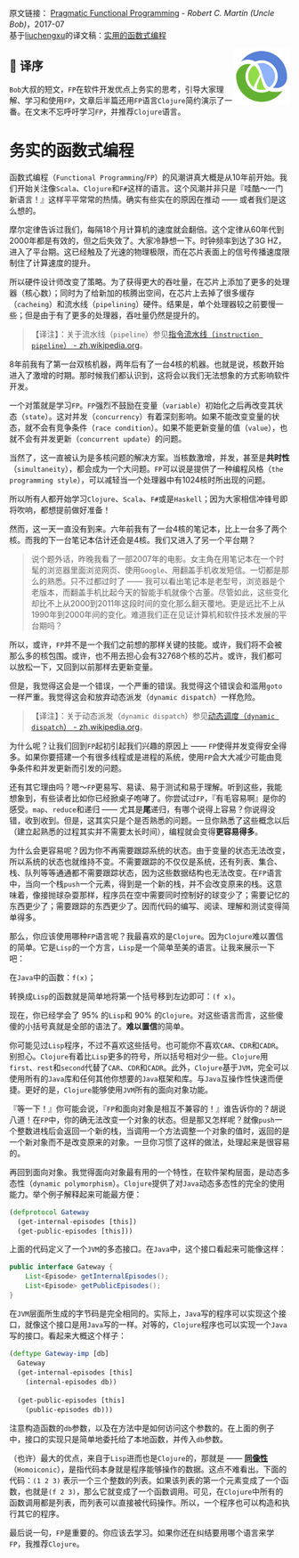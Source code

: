 原文链接： [Pragmatic Functional Programming](http://blog.cleancoder.com/uncle-bob/2017/07/11/PragmaticFunctionalProgramming.html) - _Robert C. Martin (Uncle Bob)_，2017-07  
基于[liuchengxu](https://www.jianshu.com/u/daf68451f175)的译文稿：[实用的函数式编程](https://www.jianshu.com/p/b14bdc4d1fd3)

<img src="clojure-logo.png" width="20%" align="right" >

## 🍎 译序

`Bob`大叔的短文，`FP`在软件开发优点上务实的思考，引导大家理解、学习和使用`FP`，文章后半篇还用`FP`语言`Clojure`简约演示了一番。在文末不忘呼吁学习`FP`，并推荐`Clojure`语言。

# 务实的函数式编程

函数式编程（`Functional Programming`/`FP`）的风潮讲真大概是从10年前开始。我们开始关注像`Scala`、`Clojure`和`F#`这样的语言。这个风潮并非只是『哇酷～一门新语言！』这样平平常常的热情。确实有些实在的原因在推动 —— 或者我们是这么想的。

摩尔定律告诉过我们，每隔18个月计算机的速度就会翻倍。这个定律从60年代到2000年都是有效的，但之后失效了。大家冷静想一下。时钟频率到达了3G HZ，进入了平台期。这已经触及了光速的物理极限，而在芯片表面上的信号传播速度限制住了计算速度的提升。

所以硬件设计师改变了策略。为了获得更大的吞吐量，在芯片上添加了更多的处理器（核心数）；同时为了给新加的核腾出空间，在芯片上去掉了很多缓存（`cacheing`）和流水线（`pipelining`）硬件。结果是，单个处理器较之前要慢一些；但是由于有了更多的处理器，吞吐量仍然是提升的。

> 【译注】：关于流水线（`pipeline`）参见[指令流水线（`instruction pipeline`） - zh.wikipedia.org](https://zh.wikipedia.org/wiki/%E6%8C%87%E4%BB%A4%E7%AE%A1%E7%B7%9A%E5%8C%96)。

8年前我有了第一台双核机器，两年后有了一台4核的机器。也就是说，核数开始进入了激增的时期。那时候我们都认识到，这将会以我们无法想象的方式影响软件开发。

一个对策就是学习`FP`。`FP`强烈不鼓励在变量（`variable`）初始化之后再改变其状态（`state`）。这对并发（`concurrency`）有着深刻影响。如果不能改变变量的状态，就不会有竞争条件（`race condition`）。如果不能更新变量的值（`value`），也就不会有并发更新（`concurrent update`）的问题。

当然了，这一直被认为是多核问题的解决方案。当核数激增，并发，甚至是**共时性**（`simultaneity`），都会成为一个大问题。`FP`可以说是提供了一种编程风格（`the programming style`），可以减轻当一个处理器中有1024核时所出现的问题。

所以所有人都开始学习`Clojure`、`Scala`、`F#`或是`Haskell`；因为大家相信冲锋号即将吹响，都想提前做好准备！

然而，这一天一直没有到来。六年前我有了一台4核的笔记本，比上一台多了两个核。而我的下一台笔记本估计还会是4核。我们又进入了另一个平台期？

> 说个题外话，昨晚我看了一部2007年的电影。女主角在用笔记本在一个时髦的浏览器里面浏览网页、使用`Google`、用翻盖手机收发短信。一切都是那么的熟悉。只不过都过时了 —— 我可以看出笔记本是老型号，浏览器是个老版本，而翻盖手机比起今天的智能手机就像个古董。尽管如此，这些变化却比不上从2000到2011年这段时间的变化那么翻天覆地。更是远比不上从1990年到2000年间的变化。难道我们正在见证计算机和软件技术发展的平台期吗？

所以，或许，`FP`并不是一个我们之前想的那样关键的技能。或许，我们将不会被那么多的核包围。或许，也不用去担心会有32768个核的芯片。或许，我们都可以放松一下，又回到以前那样去更新变量。

但是，我觉得这会是一个错误，一个严重的错误。我觉得这个错误会和滥用`goto`一样严重。我觉得这会和放弃动态派发（`dynamic dispatch`）一样危险。

> 【译注】：关于动态派发（`dynamic dispatch`）参见[动态调度（`dynamic dispatch`） - zh.wikipedia.org](https://zh.wikipedia.org/wiki/%E5%8A%A8%E6%80%81%E8%B0%83%E5%BA%A6)。

为什么呢？让我们回到`FP`起初引起我们兴趣的原因上 —— `FP`使得并发变得安全得多。如果你要搭建一个有很多线程或是进程的系统，使用`FP`会大大减少可能由竞争条件和并发更新而引发的问题。

还有其它理由吗？嗯～`FP`更易写、易读、易于测试和易于理解。听到这些，我能想象到，有些读者比如你已经掀桌子咆哮了。你尝试过`FP`，『有毛容易啊』是你的感受。`map`、`reduce`和递归 —— 尤其是**尾**递归，有哪个说得上容易？你说得没错，收到收到。但是，这其实只是个是否熟悉的问题。一旦你熟悉了这些概念以后（建立起熟悉的过程其实并不需要太长时间），编程就会变得**更容易得多**。

为什么会更容易呢？因为你不再需要跟踪系统的状态。由于变量的状态无法改变，所以系统的状态也就维持不变。不需要跟踪的不仅仅是系统，还有列表、集合、栈、队列等等通通都不需要跟踪状态，因为这些数据结构也无法改变。在`FP`语言中，当向一个栈`push`一个元素，得到是一个新的栈，并不会改变原来的栈。这意味着，像接抛球杂耍那样，程序员在空中需要同时控制好的球变少了；需要记忆的东西更少了；需要跟踪的东西更少了。因而代码的编写、阅读、理解和测试变得简单得多。

那么，你应该使用哪种`FP`语言呢？我最喜欢的是`Clojure`。因为`Clojure`难以置信的简单。它是`Lisp`的一个方言，`Lisp`是一个简单至美的语言。让我来展示一下吧：

在`Java`中的函数：`f(x)`；

转换成`Lisp`的函数就是简单地将第一个括号移到左边即可：`(f x)`。

现在，你已经学会了 95% 的`Lisp`和 90% 的`Clojure`。对这些语言而言，这些傻傻的小括号真就是全部的语法了。**难以置信**的简单。

你可能见过`Lisp`程序，不过不喜欢这些括号。也可能你不喜欢`CAR`、`CDR`和`CADR`。别担心。`Clojure`有着比`Lisp`更多的符号，所以括号相对少一些。`Clojure`用`first`、`rest`和`second`代替了`CAR`、`CDR`和`CADR`。此外，`Clojure`基于`JVM`，完全可以使用所有的`Java`库和任何其他你想要的`Java`框架和库。与`Java`互操作性快速而便捷。更好的是，`Clojure`能够使用`JVM`所有的面向对象功能。

『等一下！』你可能会说，『`FP`和面向对象是相互不兼容的！』谁告诉你的？胡说八道！在`FP`中，你的确无法改变一个对象的状态。但是那又怎样呢？就像`push`一个整数进栈后会返回一个新的栈，当调用一个方法调整一个对象的值时，返回的是一个新对象而不是改变原来的对象。一旦你习惯了这样的做法，处理起来是很容易的。

再回到面向对象。我觉得面向对象最有用的一个特性，在软件架构层面，是动态多态性（`dynamic polymorphism`）。`Clojure`提供了对`Java`动态多态性的完全的使用能力。举个例子解释起来可能最方便：

```clojure
(defprotocol Gateway
  (get-internal-episodes [this])
  (get-public-episodes [this]))
```

上面的代码定义了一个`JVM`的多态接口。在`Java`中，这个接口看起来可能像这样：

```java
public interface Gateway {
    List<Episode> getInternalEpisodes();
    List<Episode> getPublicEpisodes();
}
```

在`JVM`层面所生成的字节码是完全相同的。实际上，`Java`写的程序可以实现这个接口，就像这个接口是用`Java`写的一样。对等的，`Clojure`程序也可以实现一个`Java`写的接口。看起来大概这个样子：

```clojure
(deftype Gateway-imp [db]
  Gateway
  (get-internal-episodes [this]
    (internal-episodes db))

  (get-public-episodes [this]
    (public-episodes db)))
```

注意构造函数的`db`参数，以及在方法中是如何访问这个参数的。在上面的例子中，接口的实现只是简单地委托给了本地函数，并传入`db`参数。

（也许）最大的优点，来自于`Lisp`进而也是`Clojure`的，那就是 —— **[同像性](https://www.wikiwand.com/zh/%E5%90%8C%E5%83%8F%E6%80%A7)**（`Homoiconic`），是指代码本身就是程序能够操作的数据。这点不难看出。下面的代码：`(1 2 3)` 表示一个三个整数的列表。如果该列表的第一个元素变成了一个函数，也就是`(f 2 3)`，那么它就变成了一个函数调用。可见，在`Clojure`中所有的函数调用都是列表，而列表可以直接被代码操作。所以，一个程序也可以构造和执行其它的程序。

最后说一句，`FP`是重要的。你应该去学习。如果你还在纠结要用哪个语言来学`FP`，我推荐`Clojure`。
